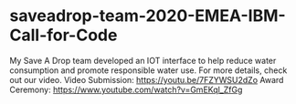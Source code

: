 # saveadrop-team-2020-EMEA-IBM-Call-for-Code
My Save A Drop team developed an IOT interface to help reduce water consumption and promote responsible water use. For more details, check out our video. 
Video Submission: https://youtu.be/7FZYWSU2dZo
Award Ceremony: https://www.youtube.com/watch?v=GmEKql_ZfGg
